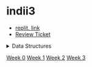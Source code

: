 # indii3
- [replit. link](https://replit.com/@DaneVestal/FreeExperiencedInstance#.replit)
- [Review Ticket](https://github.com/D1935827V/Dane/issues/3)
<details>
<summary>Data Structures</summary>
<br>
<img width="1020" alt="Screen Shot 2022-03-07 at 8 48 44 AM" src="https://user-images.githubusercontent.com/72890070/157079407-b998a98e-3dca-4973-828b-4a5dda12914d.png">
</details>

[Week 0](docs/Week%200)
[Week 1](docs/Week%201)
[Week 2](docs/Week%202)
[Week 3](docs/Week%203)
